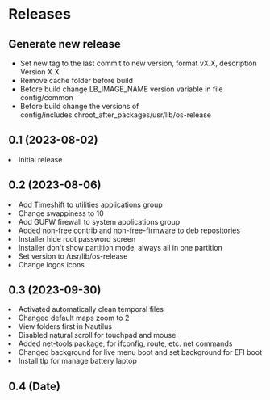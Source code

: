 # Releases

## Generate new release 
- Set new tag to the last commit to new version, format vX.X, description Version X.X
- Remove cache folder before build
- Before build change LB_IMAGE_NAME version variable in file config/common
- Before build change the versions of config/includes.chroot_after_packages/usr/lib/os-release

## 0.1 (2023-08-02)
<li>Initial release</li>

## 0.2 (2023-08-06)
<li>Add Timeshift to utilities applications group</li>
<li>Change swappiness to 10</li>
<li>Add GUFW firewall to system applications group</li>
<li>Added non-free contrib and non-free-firmware to deb repositories</li>
<li>Installer hide root password screen</li>
<li>Installer don't show partition mode, always all in one partition</li>
<li>Set version to /usr/lib/os-release</li>
<li>Change logos icons</li>

## 0.3 (2023-09-30)
<li>Activated automatically clean temporal files</li>
<li>Changed default maps zoom to 2</li>
<li>View folders first in Nautilus</li>
<li>Disabled natural scroll for touchpad and mouse</li>
<li>Added net-tools package, for ifconfig, route, etc. net commands</li>
<li>Changed background for live menu boot and set background for EFI boot</li>
<li>Install tlp for manage battery laptop</li>

## 0.4 (Date)


